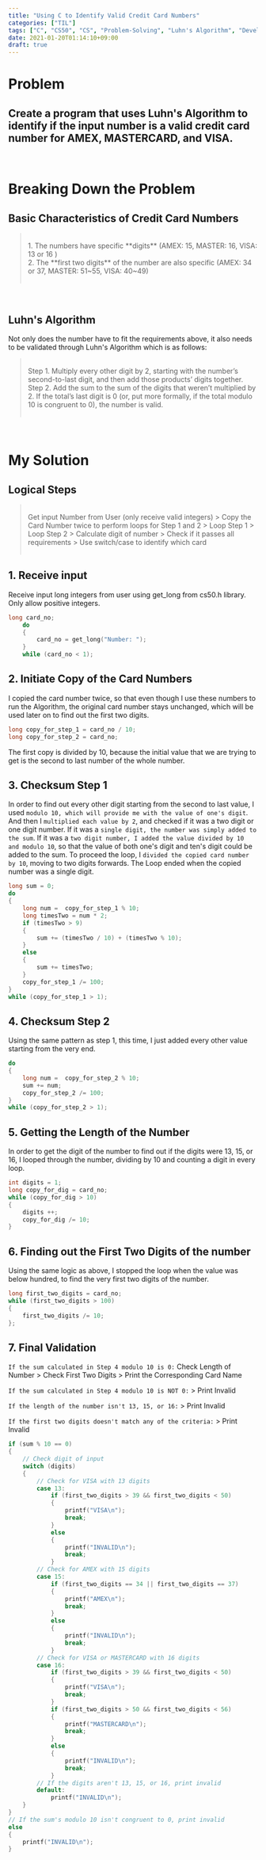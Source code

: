 ```yaml
---
title: "Using C to Identify Valid Credit Card Numbers"
categories: ["TIL"]
tags: ["C", "CS50", "CS", "Problem-Solving", "Luhn's Algorithm", "Developer"]
date: 2021-01-20T01:14:10+09:00
draft: true
---
```


# Problem
## Create a program that uses Luhn's Algorithm to identify if the input number is a valid credit card number for AMEX, MASTERCARD, and VISA.

<br>

# Breaking Down the Problem

## Basic Characteristics of Credit Card Numbers

> <br>
> 1. The numbers have specific **digits** (AMEX: 15, MASTER: 16, VISA: 13 or 16 ) <br>
> 2. The **first two digits** of the number are also specific (AMEX: 34 or 37, MASTER: 51~55, VISA: 40~49) <br> 
> <br>

<br>

## Luhn's Algorithm
Not only does the number have to fit the requirements above, it also needs to be validated through Luhn's Algorithm which is as follows:

> <br>
> Step 1. Multiply every other digit by 2, starting with the number’s second-to-last digit, and then add those products’ digits together.
> Step 2. Add the sum to the sum of the digits that weren’t multiplied by 2.
> If the total’s last digit is 0 (or, put more formally, if the total modulo 10 is congruent to 0), the number is valid. <br>
> <br>

<br>

# My Solution
## Logical Steps

> <br> Get input Number from User (only receive valid integers) > Copy the Card Number twice to perform loops for Step 1 and 2 > Loop Step 1 > Loop Step 2 > Calculate digit of number > Check if it passes all requirements > Use switch/case to identify which card <br>
> <br>

## 1. Receive input
Receive input long integers from user using get_long from cs50.h library. Only allow positive integers.

``` C
long card_no;
    do
    {
        card_no = get_long("Number: ");
    }
    while (card_no < 1);
```

## 2. Initiate Copy of the Card Numbers
I copied the card number twice, so that even though I use these numbers to run the Algorithm, the original card number stays unchanged, which will be used later on to find out the first two digits.

``` C
long copy_for_step_1 = card_no / 10;
long copy_for_step_2 = card_no;
```

The first copy is divided by 10, because the initial value that we are trying to get is the second to last number of the whole number.

## 3. Checksum Step 1
In order to find out every other digit starting from the second to last value, I used `modulo 10, which will provide me with the value of one's digit`. And then I `multiplied each value by 2`, and checked if it was a two digit or one digit number. If it was a `single digit, the number was simply added to the sum`. If it was a `two digit number, I added the value divided by 10 and modulo 10`, so that the value of both one's digit and ten's digit could be added to the sum. To proceed the loop, I `divided the copied card number by 10`, moving to two digits forwards. The Loop ended when the copied number was a single digit.

``` C
long sum = 0;
do
{
    long num =  copy_for_step_1 % 10;
    long timesTwo = num * 2;
    if (timesTwo > 9)
    {
        sum += (timesTwo / 10) + (timesTwo % 10);
    }
    else
    {
        sum += timesTwo;
    }
    copy_for_step_1 /= 100;
}
while (copy_for_step_1 > 1);
```


## 4. Checksum Step 2
Using the same pattern as step 1, this time, I just added every other value starting from the very end.

``` C
do
{
    long num =  copy_for_step_2 % 10;
    sum += num;
    copy_for_step_2 /= 100;
}
while (copy_for_step_2 > 1);
```

## 5. Getting the Length of the Number
In order to get the digit of the number to find out if the digits were 13, 15, or 16, I looped through the number, dividing by 10 and counting a digit in every loop.
``` C
int digits = 1;
long copy_for_dig = card_no;
while (copy_for_dig > 10)
{
    digits ++;
    copy_for_dig /= 10;
}
```
## 6. Finding out the First Two Digits of the number
Using the same logic as above, I stopped the loop when the value was below hundred, to find the very first two digits of the number.

``` C
long first_two_digits = card_no;
while (first_two_digits > 100)
{
    first_two_digits /= 10;
};
```

## 7. Final Validation
`If the sum calculated in Step 4 modulo 10 is 0:` Check Length of Number > Check First Two Digits > Print the Corresponding Card Name

`If the sum calculated in Step 4 modulo 10 is NOT 0:` > Print Invalid

`If the length of the number isn't 13, 15, or 16:` > Print Invalid

`If the first two digits doesn't match any of the criteria:` > Print Invalid
``` C
if (sum % 10 == 0)
{
    // Check digit of input
    switch (digits)
    {
        // Check for VISA with 13 digits
        case 13:
            if (first_two_digits > 39 && first_two_digits < 50)
            {
                printf("VISA\n");
                break;
            }
            else
            {
                printf("INVALID\n");
                break;
            }
        // Check for AMEX with 15 digits
        case 15:
            if (first_two_digits == 34 || first_two_digits == 37)
            {
                printf("AMEX\n");
                break;
            }
            else
            {
                printf("INVALID\n");
                break;
            }
        // Check for VISA or MASTERCARD with 16 digits
        case 16:
            if (first_two_digits > 39 && first_two_digits < 50)
            {
                printf("VISA\n");
                break;
            }
            if (first_two_digits > 50 && first_two_digits < 56)
            {
                printf("MASTERCARD\n");
                break;
            }
            else
            {
                printf("INVALID\n");
                break;
            }
        // If the digits aren't 13, 15, or 16, print invalid
        default:
            printf("INVALID\n");
    }
}
// If the sum's modulo 10 isn't congruent to 0, print invalid
else
{
    printf("INVALID\n");
}
```



